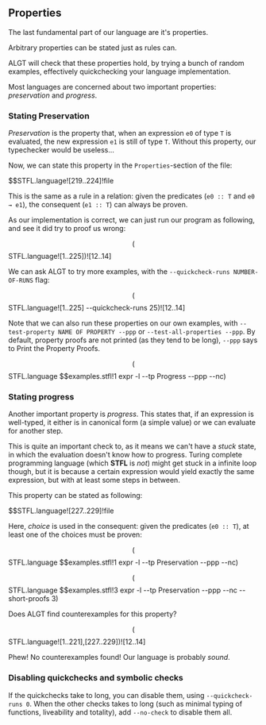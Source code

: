 Properties
----------------

The last fundamental part of our language are it's properties.

Arbitrary properties can be stated just as rules can. 

ALGT will check that these properties hold, by trying a bunch of random examples, effectively quickchecking your language implementation.


Most languages are concerned about two important properties: _preservation_ and _progress_.

### Stating Preservation

_Preservation_ is the property that, when an expression `e0` of type `T` is evaluated, the new expression `e1` is still of type `T`. Without this property, our typechecker would be useless...

Now, we can state this property in the `Properties`-section of the file:

$$STFL.language![219..224]!file

This is the same as a rule in a relation: given the predicates (`e0 :: T` and `e0 → e1`), the consequent (`e1 :: T`) can always be proven.

As our implementation is correct, we can just run our program as following, and see it did try to proof us wrong:

$$($$STFL.language![1..225])![12..14]

We can ask ALGT to try more examples, with the `--quickcheck-runs NUMBER-OF-RUNS` flag:

$$($$STFL.language![1..225] --quickcheck-runs 25)![12..14]


Note that we can also run these properties on our own examples, with `--test-property NAME OF PROPERTY --ppp` or `--test-all-properties --ppp`. By default, property proofs are not printed (as they tend to be long), `--ppp` says to Print the Property Proofs.

$$($$STFL.language $$examples.stfl!1 expr -l --tp Progress --ppp --nc)

### Stating progress

Another important property is _progress_. This states that, if an expression is well-typed, it either is in canonical form (a simple value) or we can evaluate for another step.

This is quite an important check to, as it means we can't have a _stuck_ state, in which the evaluation doesn't know how to progress. Turing complete programming language (which __STFL__ is _not_) might get stuck in a infinite loop though, but it is because a certain expression would yield exactly the same expression, but with at least some steps in between.

This property can be stated as following:

$$STFL.language![227..229]!file


Here, _choice_ is used in the consequent: given the predicates (`e0 :: T`), at least one of the choices must be proven:

$$($$STFL.language $$examples.stfl!1 expr -l --tp Preservation --ppp --nc)

$$($$STFL.language $$examples.stfl!3 expr -l --tp Preservation --ppp --nc --short-proofs 3)

Does ALGT find counterexamples for this property?

$$($$STFL.language![1..221],[227..229])![12..14]

Phew! No counterexamples found! Our language is probably _sound_.


### Disabling quickchecks and symbolic checks

If the quickchecks take to long, you can disable them, using `--quickcheck-runs 0`. When the other checks takes to long (such as minimal typing of functions, liveability and totality), add `--no-check` to disable them all.

